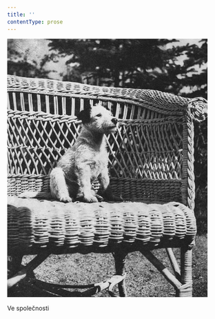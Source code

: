 ```yaml
---
title: ''
contentType: prose
---
```


![dasenka_fotky_029](./resources/dasenka_fotky_029.jpg)  

Ve společnosti
